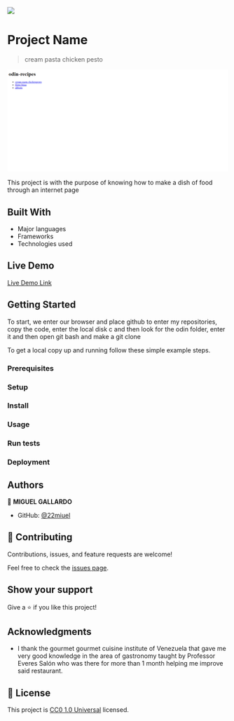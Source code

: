 ![](https://img.shields.io/badge/Uneweb-blue)

# Project Name

> cream pasta chicken pesto

![screenshot](./odinrecipes.png)

This project is with the purpose of knowing how to make a dish of food through an internet page

## Built With

- Major languages
- Frameworks
- Technologies used

## Live Demo

[Live Demo Link](https://22miuel.github.io/odin-recipes/)


## Getting Started

To start, we enter our browser and place github to enter my repositories, copy the code, enter the local disk c and then look for the odin folder, enter it and then open git bash and make a git clone


To get a local copy up and running follow these simple example steps.

### Prerequisites

### Setup

### Install

### Usage

### Run tests

### Deployment



## Authors

👤 **MIGUEL GALLARDO**
- GitHub: [@22miuel](https://github.com/22miuel)

## 🤝 Contributing

Contributions, issues, and feature requests are welcome!

Feel free to check the [issues page](https://github.com/22miuel/odin-recipes/issues).

## Show your support

Give a ⭐️ if you like this project!

## Acknowledgments

- I thank the gourmet gourmet cuisine institute of Venezuela that gave me very good knowledge in the area of ​​gastronomy taught by Professor Everes Salón who was there for more than 1 month helping me improve said restaurant.
## 📝 License

This project is [CC0 1.0 Universal](LICENSE) licensed.